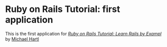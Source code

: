 # Ruby on Rails Tutorial: first application

This is the first application for [*Ruby on Rails Tutorial: Learn Rails by Exampl*](http://railstutorial.org) by [Michael Hartl](http://michaelhartl.com/)